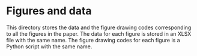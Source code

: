 # Figures and data
This directory stores the data and the figure drawing codes corresponding to all the figures in the paper. The data for each figure is stored in an XLSX file with the same name. The figure drawing codes for each figure is a Python script with the same name.
